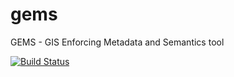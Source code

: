 gems
====

GEMS - GIS Enforcing Metadata and Semantics tool

[![Build Status](https://drone.io/github.com/openfigis/gems/status.png)](https://drone.io/github.com/openfigis/gems/latest)
